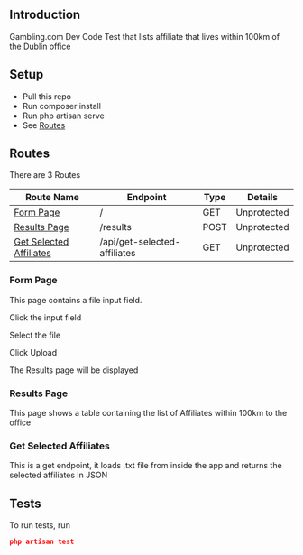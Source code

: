 ## Introduction

Gambling.com Dev Code Test that lists affiliate that lives within 100km of the Dublin office


## Setup
- Pull this repo
- Run composer install
- Run php artisan serve
- See [Routes](#routes)

## Routes

There are 3 Routes

| Route Name  | Endpoint | Type | Details  |
| ------------- | ------------- | ------------- |------------- |
| [Form Page](#form-page)  | /  | GET | Unprotected |
| [Results Page](#results-page)  | /results   | POST | Unprotected |
| [Get Selected Affiliates](#get-selected-affiliates)  | /api/get-selected-affiliates   | GET | Unprotected |

### Form Page

This page contains a file input field. 

Click the input field

Select the file

Click Upload

The Results page will be displayed

### Results Page

This page shows a table containing the list of Affiliates within 100km to the office 


### Get Selected Affiliates

This is a get endpoint, it loads .txt file from inside the app and returns the selected affiliates in JSON




## Tests

To run tests, run
  ```json
php artisan test
  ```
